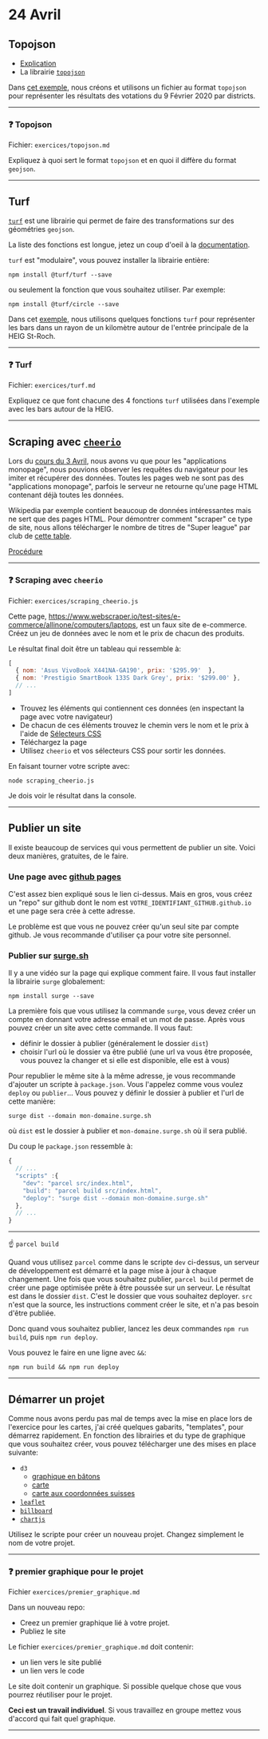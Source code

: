 # 24 Avril

## Topojson

* [Explication](https://observablehq.com/@idris-maps/topojson)
* La librairie [`topojson`](https://github.com/topojson/topojson)

Dans [cet exemple](modules/votations), nous créons et utilisons un fichier au format `topojson` pour représenter les résultats des votations du 9 Février 2020 par districts.

---

### :question: Topojson

Fichier: `exercices/topojson.md`

Expliquez à quoi sert le format `topojson` et en quoi il diffère du format `geojson`.

---

## Turf

[`turf`](https://github.com/Turfjs/turf) est une librairie qui permet de faire des transformations sur des géométries `geojson`.

La liste des fonctions est longue, jetez un coup d'oeil à la [documentation](https://turfjs.org/docs/).

`turf` est "modulaire", vous pouvez installer la librairie entière:

```
npm install @turf/turf --save
```

ou seulement la fonction que vous souhaitez utiliser. Par exemple:

```
npm install @turf/circle --save
```

Dans cet [exemple](modules/turf), nous utilisons quelques fonctions `turf` pour représenter les bars dans un rayon de un kilomètre autour de l'entrée principale de la HEIG St-Roch.

---

### :question: Turf

Fichier: `exercices/turf.md`

Expliquez ce que font chacune des 4 fonctions `turf` utilisées dans l'exemple avec les bars autour de la HEIG.

---

## Scraping avec [`cheerio`](https://cheerio.js.org/)

Lors du [cours du 3 Avril](2020-04-03.md#le-scraping), nous avons vu que pour les "applications monopage", nous pouvions observer les requêtes du navigateur pour les imiter et récupérer des données. Toutes les pages web ne sont pas des "applications monopage", parfois le serveur ne retourne qu'une page HTML contenant déjà toutes les données.

Wikipedia par exemple contient beaucoup de données intéressantes mais ne sert que des pages HTML. Pour démontrer comment "scraper" ce type de site, nous allons télécharger le nombre de titres de "Super league" par club de [cette table](https://fr.wikipedia.org/wiki/Championnat_de_Suisse_de_football#Palmar%C3%A8s_par_club).

[Procédure](modules/superleague)

---

### :question: Scraping avec `cheerio`

Fichier: `exercices/scraping_cheerio.js`

Cette page, https://www.webscraper.io/test-sites/e-commerce/allinone/computers/laptops, est un faux site de e-commerce. Créez un jeu de données avec le nom et le prix de chacun des produits.

Le résultat final doit être un tableau qui ressemble à:

```js
[
  { nom: 'Asus VivoBook X441NA-GA190', prix: '$295.99'  },
  { nom: 'Prestigio SmartBook 133S Dark Grey', prix: '$299.00' },
  // ...
]
```

* Trouvez les éléments qui contiennent ces données (en inspectant la page avec votre navigateur)
* De chacun de ces éléments trouvez le chemin vers le nom et le prix à l'aide de [Sélecteurs CSS](https://developer.mozilla.org/fr/docs/Apprendre/CSS/Building_blocks/Selectors)
* Téléchargez la page
* Utilisez `cheerio` et vos sélecteurs CSS pour sortir les données.

En faisant tourner votre scripte avec:

```
node scraping_cheerio.js
```

Je dois voir le résultat dans la console.

---

## Publier un site

Il existe beaucoup de services qui vous permettent de publier un site. Voici deux manières, gratuites, de le faire.

### Une page avec [github pages](https://pages.github.com/)

C'est assez bien expliqué sous le lien ci-dessus. Mais en gros, vous créez un "repo" sur github dont le nom est `VOTRE_IDENTIFIANT_GITHUB.github.io` et une page sera crée à cette adresse.

Le problème est que vous ne pouvez créer qu'un seul site par compte github. Je vous recommande d'utiliser ça pour votre site personnel.

### Publier sur [surge.sh](http://surge.sh/)

Il y a une vidéo sur la page qui explique comment faire. Il vous faut installer la librairie `surge` globalement:

```
npm install surge --save
```

La première fois que vous utilisez la commande `surge`, vous devez créer un compte en donnant votre adresse email et un mot de passe. Après vous pouvez créer un site avec cette commande. Il vous faut:

* définir le dossier à publier (généralement le dossier `dist`)
* choisir l'url où le dossier va être publié (une url va vous être proposée, vous pouvez la changer et si elle est disponible, elle est à vous)

Pour republier le même site à la même adresse, je vous recommande d'ajouter un scripte à `package.json`. Vous l'appelez comme vous voulez `deploy` ou `publier`... Vous pouvez y définir le dossier à publier et l'url de cette manière:

```
surge dist --domain mon-domaine.surge.sh
```

où `dist` est le dossier à publier et `mon-domaine.surge.sh` où il sera publié.

Du coup le `package.json` ressemble à:

```js
{
  // ...
  "scripts" :{
    "dev": "parcel src/index.html",
    "build": "parcel build src/index.html",
    "deploy": "surge dist --domain mon-domaine.surge.sh"
  },
  // ...
}
```

---

:point_up: `parcel build`

Quand vous utilisez `parcel` comme dans le scripte `dev` ci-dessus, un serveur de développement est démarré et la page mise à jour à chaque changement. Une fois que vous souhaitez publier, `parcel build` permet de créer une page optimisée prête à être poussée sur un serveur. Le résultat est dans le dossier `dist`. C'est le dossier que vous souhaitez deployer. `src` n'est que la source, les instructions comment créer le site, et n'a pas besoin d'être publiée.

Donc quand vous souhaitez publier, lancez les deux commandes `npm run build`, puis `npm run deploy`.

Vous pouvez le faire en une ligne avec `&&`:

```
npm run build && npm run deploy
```

---

## Démarrer un projet

Comme nous avons perdu pas mal de temps avec la mise en place lors de l'exercice pour les cartes, j'ai créé quelques gabarits, "templates", pour démarrez rapidement. En fonction des librairies et du type de graphique que vous souhaitez créer, vous pouvez télécharger une des mises en place suivante:

* `d3`
  - [graphique en bâtons](template/d3-batons)
  - [carte](template/d3-carte)
  - [carte aux coordonnées suisses](template/d3-carte-lv95)
* [`leaflet`](template/leaflet)
* [`billboard`](template/billboard-batons)
* [`chartjs`](template/chartjs-batons)

Utilisez le scripte pour créer un nouveau projet. Changez simplement le nom de votre projet.

---

### :question: premier graphique pour le projet

Fichier `exercices/premier_graphique.md`

Dans un nouveau repo:

* Creez un premier graphique lié à votre projet.
* Publiez le site

Le fichier `exercices/premier_graphique.md` doit contenir:

* un lien vers le site publié
* un lien vers le code

Le site doit contenir un graphique. Si possible quelque chose que vous pourrez réutiliser pour le projet.

**Ceci est un travail individuel**. Si vous travaillez en groupe mettez vous d'accord qui fait quel graphique.

---